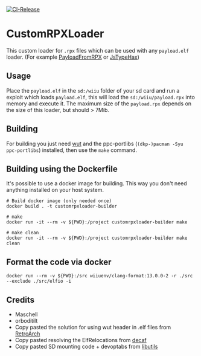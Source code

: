 [![CI-Release](https://github.com/wiiu-env/CustomRPXLoader/actions/workflows/ci.yml/badge.svg)](https://github.com/wiiu-env/CustomRPXLoader/actions/workflows/ci.yml)
# CustomRPXLoader
This custom loader for `.rpx` files which can be used with any `payload.elf` loader. (For example [PayloadFromRPX](https://github.com/wiiu-env/PayloadFromRPX) or [JsTypeHax](https://github.com/wiiu-env/JsTypeHax))

## Usage
Place the `payload.elf` in the `sd:/wiiu` folder of your sd card and run a exploit which loads `payload.elf`, this will load the `sd:/wiiu/payload.rpx` into memory and execute it. The maximum size of the `payload.rpx` depends on the size of this loader, but should > 7Mib.

## Building

For building you just need [wut](https://github.com/devkitPro/wut/) and the ppc-portlibs (`(dkp-)pacman -Syu ppc-portlibs`) installed, then use the `make` command.

## Building using the Dockerfile

It's possible to use a docker image for building. This way you don't need anything installed on your host system.

```
# Build docker image (only needed once)
docker build . -t customrpxloader-builder

# make 
docker run -it --rm -v ${PWD}:/project customrpxloader-builder make

# make clean
docker run -it --rm -v ${PWD}:/project customrpxloader-builder make clean
```

## Format the code via docker

`docker run --rm -v ${PWD}:/src wiiuenv/clang-format:13.0.0-2 -r ./src --exclude ./src/elfio -i`

## Credits
- Maschell
- orboditilt
- Copy pasted the solution for using wut header in .elf files from [RetroArch](https://github.com/libretro/RetroArch)
- Copy pasted resolving the ElfRelocations from [decaf](https://github.com/decaf-emu/decaf-emu)
- Copy pasted SD mounting code + devoptabs from [libutils](https://github.com/Maschell/libutils)